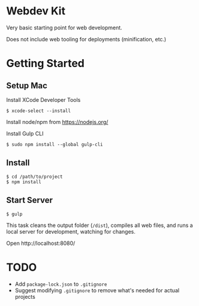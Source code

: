 # Webdev Kit

Very basic starting point for web development.

Does not include web tooling for deployments (minification, etc.)

# Getting Started

## Setup Mac

Install XCode Developer Tools

	$ xcode-select --install

Install node/npm from https://nodejs.org/

Install Gulp CLI

	$ sudo npm install --global gulp-cli

## Install

    $ cd /path/to/project
    $ npm install

## Start Server

	$ gulp

This task cleans the output folder (`/dist`), compiles all web files, and runs a local server for development, watching for changes.

Open http://localhost:8080/

# TODO

* Add `package-lock.json` to `.gitignore`
* Suggest modifying `.gitignore` to remove what's needed for actual projects